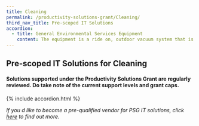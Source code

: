 ```yaml
---
title: Cleaning
permalink: /productivity-solutions-grant/Cleaning/
third_nav_title: Pre-scoped IT Solutions
accordion:
  - title: General Environmental Services Equipment
    content: The equipment is a ride on, outdoor vacuum system that is able to travel and perform cleaning operations on multiple terrains, climb curbs and navigate slopes. <br/><br/><a href='/productivity-solutions-grant/detailedfiles/detailedfilesrow14' target='_blank' style='color:#037e8a'>All Terrain Litter Vacuum (ATLV)</a><br/><br/><br/>Equipment must be rimless in design with a coating finishing built into the base material that prevents the build-up of mould, waste and dirt resistant without the need to use aggressive cleaners. Solution must be fitted with vortex like 360 degree flushing that cleans every spot minimising the use of cleaning efforts. Solution must be deployed in either commercial or industrial premises.<br/><br/><a href='/productivity-solutions-grant/detailedfiles/detailedfilesrow15' target='_blank' style='color:#037e8a'>Anti-Stain Vortex Flushing Water Closet System</a><br/><br/><br/>The autonomous robotic floor cleaner/scrubber integrates sensors, cameras and AI navigation to clean floors without human intervention..<br/><br/><a href='/productivity-solutions-grant/detailedfiles/detailedfilesrow23' target='_blank' style='color:#037e8a'>Autonomous floor cleaner/scrubber</a><br/><br/><br/>Equipment is able to sweep and vacuum dirt and dust on both hard floor and carpeted surfaces with no human intervention, for commercial or industrial use.<br/><br/><a href='/productivity-solutions-grant/detailedfiles/detailedfilesrow29' target='_blank' style='color:#037e8a'>Autonomous robotic vacuum sweeper /  cleaner</a><br/><br/><br/>Cordless vacuum cleaner with battery pack in carrying frame (i.e. back pack) for cleaning work in the confined spaces. The equipment should enable continuous cleaning of floors/carpets for at least 30 mins per full charge.<br/><br/><a href='/productivity-solutions-grant/detailedfiles/detailedfilesrow36' target='_blank' style='color:#037e8a'>Battery pack vacuum cleaner</a><br/><br/><br/>Equipment to support automatic refilling of foam soap to at least 3 dispensers per toilet. <br/><br/><a href='/productivity-solutions-grant/detailedfiles/detailedfilesrow37' target='_blank' style='color:#037e8a'>Centralised Foam Soap Dispensing Reservoir</a><br/><br/><br/>Equipment that is used to carry out high pressured jetting and suction functions during conservancy cleaning such as the cleaning of canals, pipes, drains and/or drop inlet chambers. System must be equipped with storage unit for dispensing of water for cleaning purposes and containment of waste water.<br/><br/><a href='/productivity-solutions-grant/detailedfiles/detailedfilesrow39' target='_blank' style='color:#037e8a'>Combi system (jetting & vacuum drain cleaning truck)</a><br/><br/><br/>The escalator cleaner can work in either dry or wet mode to clean escalators and travellators.<br/><br/><a href='/productivity-solutions-grant/detailedfiles/detailedfilesrow48' target='_blank' style='color:#037e8a'>Escalator Cleaner</a><br/><br/><br/>Compact handheld 2-in-1 system which combines the high power and performance of a commercial scrubber with built-in water dispensing and vacuuming function. Equipment must be able to clean different types of hard floor and to be used in commercial or industrial premises.<br/><br/><a href='/productivity-solutions-grant/detailedfiles/detailedfilesrow55' target='_blank' style='color:#037e8a'>Handheld Mini 2-in-1 System (Vacuum and Scrubber)</a><br/><br/><br/>Battery-powered leaf blower is designed to maximize efficiency for cleaning of medium to large sized areas.<br/><br/><a href='/productivity-solutions-grant/detailedfiles/detailedfilesrow71' target='_blank' style='color:#037e8a'>Leaf blower</a><br/><br/><br/>A ride-on carpet cleaning machine provides deep cleaning extraction technologies, with liquid solution to remove embedded dirt and debris for carpet flooring. <br/><br/><a href='/productivity-solutions-grant/detailedfiles/detailedfilesrow98' target='_blank' style='color:#037e8a'>Ride-on carpet extractor</a><br/><br/><br/>Ride-on scrubber machine driven by 1 operator that provides consistent cleaning performance with run-time of least 3 hours.<br/><br/><a href='/productivity-solutions-grant/detailedfiles/detailedfilesrow99' target='_blank' style='color:#037e8a'>Ride-on cleaner/scrubber</a><br/><br/><br/>Ride-on motorised industrial sweeper machine driven by 1 operator that provides consistent  sweeping for outdoor and indoor use.<br/><br/><a href='/productivity-solutions-grant/detailedfiles/detailedfilesrow100' target='_blank' style='color:#037e8a'>Ride-on Industrial Sweeper</a><br/><br/><br/>The system, which utilises smart technologies, allows the monitoring and analysis of toilet conditions by premises owners and cleaning contractors. The system must provide ease of work to the cleaners, allow cleaning contractors in workforce management and premises owners visibility of the cleaning regime, and also to support the outcome-based contracting model.<br/><br/><a href='/productivity-solutions-grant/detailedfiles/detailedfilesrow125' target='_blank' style='color:#037e8a'>Smart Toilet Monitoring System</a><br/><br/><br/>Extendable rods that can reach at least 2m to do cleaning of walls, ledges, piping, etc. and equipped with camera system to inspect/check cleanliness levels.<br/><br/><a href='/productivity-solutions-grant/detailedfiles/detailedfilesrow135' target='_blank' style='color:#037e8a'>Telescopic system for high ceiling cleaning</a><br/><br/><br/>A unique set of equipment which produced treated water/ solution that is 100% chemical free and biodegradable. The treated water/solution must not contain any types of chloramine, no colour compounds and not producing any odours/ smell. The treated water/ solution must be safe to use for general cleaning purposes. The equipment is to be used in industrial or commercial premises. Equipment should not produce any residue and the use of the treated water should be rinse-free.<br/><br/><a href='/productivity-solutions-grant/detailedfiles/detailedfilesrow150' target='_blank' style='color:#037e8a'>Treated Water Generator for Cleaning Purposes</a><br/><br/><br/>The equipment is operated by 1 operator to provide consistent cleaning performance.<br/><br/><a href='/productivity-solutions-grant/detailedfiles/detailedfilesrow168' target='_blank' style='color:#037e8a'>Walk behind cleaner/scrubber</a><br/><br/><br/>The outdoor road sweeper that is able to provide efficient cleaning of the public roads, site roads, expressways, etc., with only one operator. <br/><br/><a href='/productivity-solutions-grant/detailedfiles/detailedfilesrow179' target='_blank' style='color:#037e8a'>Outdoor road sweeper</a><br/><br/><br/>The walk-behind sweeper that is able to provide consistent cleaning sweeping performance, with only one operator.<br/><br/><a href='/productivity-solutions-grant/detailedfiles/detailedfilesrow180' target='_blank' style='color:#037e8a'>Walk behind sweeper</a><br/><br/><br/>The industrial steam cleaner comes with powerful steam pressure for continuously cleaning of dirt removal and grease cleaning easily. Besides cleaning, it can performs disinfection such as killing pathogens and bacteria. The equipment is an eco-friendly way of cleaning through steam pressure without any use of chemicals and not harmful to the user or the environment.<br/><br/><a href='/productivity-solutions-grant/detailedfiles/detailedfilesrow270' target='_blank' style='color:#037e8a'>Industrial Steam Cleaner</a><br/>
---
```


## Pre-scoped IT Solutions for Cleaning

#### Solutions supported under the Productivity Solutions Grant are regularly reviewed. Do take note of the current support levels and grant caps.

{% include accordion.html %}

*If you d like to become a pre-qualified vendor for PSG IT solutions, click <a target='_blank' href='https://www.imda.gov.sg/icmvendors' >here</a> to find out more.*

